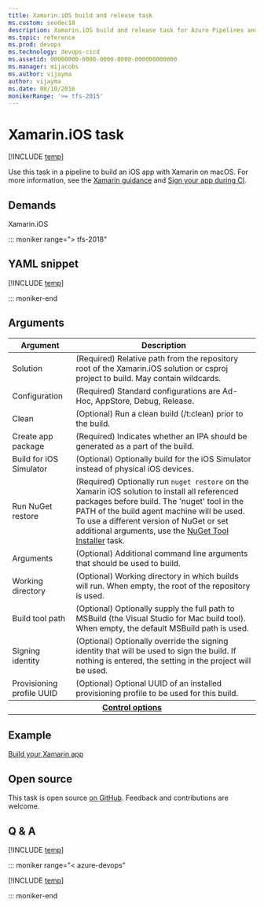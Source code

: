 ```yaml
---
title: Xamarin.iOS build and release task
ms.custom: seodec18
description: Xamarin.iOS build and release task for Azure Pipelines and Team Foundation Server (TFS)
ms.topic: reference
ms.prod: devops
ms.technology: devops-cicd
ms.assetid: 00000000-0000-0000-0000-000000000000
ms.manager: mijacobs
ms.author: vijayma
author: vijayma
ms.date: 08/10/2016
monikerRange: '>= tfs-2015'
---
```


# Xamarin.iOS task

[!INCLUDE [temp](../../_shared/version-tfs-2015-rtm.md)]

Use this task in a pipeline to build an iOS app with Xamarin on macOS. For more information, see the [Xamarin guidance](../../ecosystems/xamarin.md) and [Sign your app during CI](../../apps/mobile/app-signing.md).

## Demands

Xamarin.iOS

::: moniker range="> tfs-2018"

## YAML snippet

[!INCLUDE [temp](../_shared/yaml/XamariniOSV2.md)]

::: moniker-end

## Arguments

<table><thead><tr><th>Argument</th><th>Description</th></tr></thead>
<tr><td>Solution</td><td>(Required) Relative path from the repository root of the Xamarin.iOS solution or csproj project to build. May contain wildcards.</td></tr>
<tr><td>Configuration</td><td>(Required) Standard configurations are Ad-Hoc, AppStore, Debug, Release.</td></tr>
<tr><td>Clean</td><td>(Optional) Run a clean build (/t:clean) prior to the build.</td></tr>
<tr><td>Create app package</td><td>(Required) Indicates whether an IPA should be generated as a part of the build.</td></tr>
<tr><td>Build for iOS Simulator</td><td>(Optional) Optionally build for the iOS Simulator instead of physical iOS devices.</td></tr>
<tr><td>Run NuGet restore</td><td>(Required) Optionally run <code>nuget restore</code> on the Xamarin iOS solution to install all referenced packages before build. The &#39;nuget&#39; tool in the PATH of the build agent machine will be used. To use a different version of NuGet or set additional arguments, use the <a href="https://go.microsoft.com/fwlink/?linkid=852538" data-raw-source="[NuGet Tool Installer](https://go.microsoft.com/fwlink/?linkid=852538)">NuGet Tool Installer</a> task.</td></tr>
<tr><td>Arguments</td><td>(Optional) Additional command line arguments that should be used to build.</td></tr>
<tr><td>Working directory</td><td>(Optional) Working directory in which builds will run. When empty, the root of the repository is used.</td></tr>
<tr><td>Build tool path</td><td>(Optional) Optionally supply the full path to MSBuild (the Visual Studio for Mac build tool). When empty, the default MSBuild path is used.</td></tr>
<tr><td>Signing identity</td><td>(Optional) Optionally override the signing identity that will be used to sign the build. If nothing is entered, the setting in the project will be used.</td></tr>
<tr><td>Provisioning profile UUID</td><td>(Optional) Optional UUID of an installed provisioning profile to be used for this build.</td></tr>


<tr>
<th style="text-align: center" colspan="2"><a href="~/pipelines/process/tasks.md#controloptions" data-raw-source="[Control options](../../process/tasks.md#controloptions)">Control options</a></th>
</tr>

</table>

## Example

[Build your Xamarin app](../../apps/mobile/xamarin.md)

## Open source

This task is open source [on GitHub](https://github.com/Microsoft/azure-pipelines-tasks). Feedback and contributions are welcome.

## Q & A
<!-- BEGINSECTION class="md-qanda" -->

[!INCLUDE [temp](../../_shared/qa-agents.md)]

::: moniker range="< azure-devops"

[!INCLUDE [temp](../../_shared/qa-versions.md)]

::: moniker-end

<!-- ENDSECTION -->
